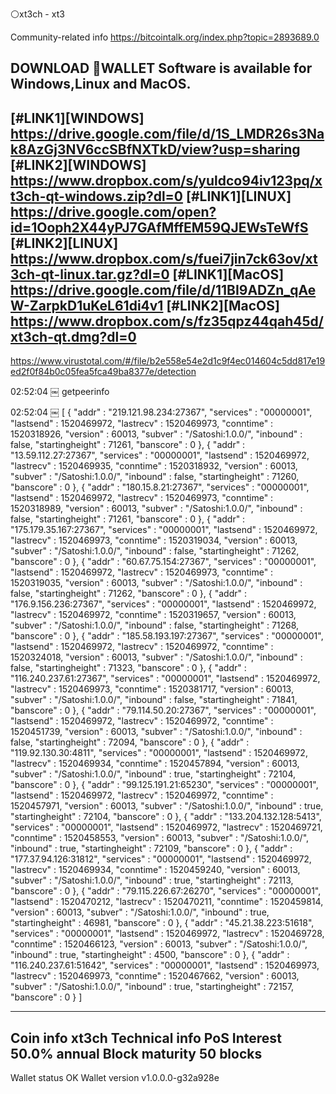 ⚪xt3ch - xt3

Community-related info
https://bitcointalk.org/index.php?topic=2893689.0

DOWNLOAD 🔐WALLET
Software is available for Windows,Linux and MacOS.
----------------------------------------------------------------------------------------------------
[#LINK1][WINDOWS] https://drive.google.com/file/d/1S_LMDR26s3Nak8AzGj3NV6ccSBfNXTkD/view?usp=sharing 
[#LINK2][WINDOWS] https://www.dropbox.com/s/yuldco94iv123pq/xt3ch-qt-windows.zip?dl=0 
[#LINK1][LINUX] https://drive.google.com/open?id=1Ooph2X44yPJ7GAfMffEM59QJEWsTeWfS
 [#LINK2][LINUX] https://www.dropbox.com/s/fuei7jin7ck63ov/xt3ch-qt-linux.tar.gz?dl=0
[#LINK1][MacOS] https://drive.google.com/file/d/11BI9ADZn_qAeW-ZarpkD1uKeL61di4v1
 [#LINK2][MacOS] https://www.dropbox.com/s/fz35qpz44qah45d/xt3ch-qt.dmg?dl=0
 ----------------------------------------------------------------------------------------------------
https://www.virustotal.com/#/file/b2e558e54e2d1c9f4ec014604c5dd817e19ed2f0f84b0c05fea5fca49ba8377e/detection


02:52:04
￼
getpeerinfo


02:52:04
￼
[
{
"addr" : "219.121.98.234:27367",
"services" : "00000001",
"lastsend" : 1520469972,
"lastrecv" : 1520469973,
"conntime" : 1520318926,
"version" : 60013,
"subver" : "/Satoshi:1.0.0/",
"inbound" : false,
"startingheight" : 71261,
"banscore" : 0
},
{
"addr" : "13.59.112.27:27367",
"services" : "00000001",
"lastsend" : 1520469972,
"lastrecv" : 1520469935,
"conntime" : 1520318932,
"version" : 60013,
"subver" : "/Satoshi:1.0.0/",
"inbound" : false,
"startingheight" : 71260,
"banscore" : 0
},
{
"addr" : "180.15.8.21:27367",
"services" : "00000001",
"lastsend" : 1520469972,
"lastrecv" : 1520469973,
"conntime" : 1520318989,
"version" : 60013,
"subver" : "/Satoshi:1.0.0/",
"inbound" : false,
"startingheight" : 71261,
"banscore" : 0
},
{
"addr" : "175.179.35.167:27367",
"services" : "00000001",
"lastsend" : 1520469972,
"lastrecv" : 1520469973,
"conntime" : 1520319034,
"version" : 60013,
"subver" : "/Satoshi:1.0.0/",
"inbound" : false,
"startingheight" : 71262,
"banscore" : 0
},
{
"addr" : "60.67.75.154:27367",
"services" : "00000001",
"lastsend" : 1520469972,
"lastrecv" : 1520469973,
"conntime" : 1520319035,
"version" : 60013,
"subver" : "/Satoshi:1.0.0/",
"inbound" : false,
"startingheight" : 71262,
"banscore" : 0
},
{
"addr" : "176.9.156.236:27367",
"services" : "00000001",
"lastsend" : 1520469972,
"lastrecv" : 1520469972,
"conntime" : 1520319657,
"version" : 60013,
"subver" : "/Satoshi:1.0.0/",
"inbound" : false,
"startingheight" : 71268,
"banscore" : 0
},
{
"addr" : "185.58.193.197:27367",
"services" : "00000001",
"lastsend" : 1520469972,
"lastrecv" : 1520469972,
"conntime" : 1520324018,
"version" : 60013,
"subver" : "/Satoshi:1.0.0/",
"inbound" : false,
"startingheight" : 71323,
"banscore" : 0
},
{
"addr" : "116.240.237.61:27367",
"services" : "00000001",
"lastsend" : 1520469972,
"lastrecv" : 1520469973,
"conntime" : 1520381717,
"version" : 60013,
"subver" : "/Satoshi:1.0.0/",
"inbound" : false,
"startingheight" : 71841,
"banscore" : 0
},
{
"addr" : "79.114.50.20:27367",
"services" : "00000001",
"lastsend" : 1520469972,
"lastrecv" : 1520469972,
"conntime" : 1520451739,
"version" : 60013,
"subver" : "/Satoshi:1.0.0/",
"inbound" : false,
"startingheight" : 72094,
"banscore" : 0
},
{
"addr" : "119.92.130.30:4811",
"services" : "00000001",
"lastsend" : 1520469972,
"lastrecv" : 1520469934,
"conntime" : 1520457894,
"version" : 60013,
"subver" : "/Satoshi:1.0.0/",
"inbound" : true,
"startingheight" : 72104,
"banscore" : 0
},
{
"addr" : "99.125.191.21:65230",
"services" : "00000001",
"lastsend" : 1520469972,
"lastrecv" : 1520469972,
"conntime" : 1520457971,
"version" : 60013,
"subver" : "/Satoshi:1.0.0/",
"inbound" : true,
"startingheight" : 72104,
"banscore" : 0
},
{
"addr" : "133.204.132.128:5413",
"services" : "00000001",
"lastsend" : 1520469972,
"lastrecv" : 1520469721,
"conntime" : 1520458553,
"version" : 60013,
"subver" : "/Satoshi:1.0.0/",
"inbound" : true,
"startingheight" : 72109,
"banscore" : 0
},
{
"addr" : "177.37.94.126:31812",
"services" : "00000001",
"lastsend" : 1520469972,
"lastrecv" : 1520469934,
"conntime" : 1520459240,
"version" : 60013,
"subver" : "/Satoshi:1.0.0/",
"inbound" : true,
"startingheight" : 72113,
"banscore" : 0
},
{
"addr" : "79.115.226.67:26270",
"services" : "00000001",
"lastsend" : 1520470212,
"lastrecv" : 1520470211,
"conntime" : 1520459814,
"version" : 60013,
"subver" : "/Satoshi:1.0.0/",
"inbound" : true,
"startingheight" : 46981,
"banscore" : 0
},
{
"addr" : "45.21.38.223:51618",
"services" : "00000001",
"lastsend" : 1520469972,
"lastrecv" : 1520469728,
"conntime" : 1520466123,
"version" : 60013,
"subver" : "/Satoshi:1.0.0/",
"inbound" : true,
"startingheight" : 4500,
"banscore" : 0
},
{
"addr" : "116.240.237.61:51642",
"services" : "00000001",
"lastsend" : 1520469973,
"lastrecv" : 1520469973,
"conntime" : 1520467662,
"version" : 60013,
"subver" : "/Satoshi:1.0.0/",
"inbound" : true,
"startingheight" : 72157,
"banscore" : 0
}
]

------------------------------------------------------------------------------------------------------
Coin info xt3ch
Technical info
PoS Interest   50.0% annual
Block maturity   50 blocks
------------------------------------------------------------------------------------------------------
Wallet status   OK
Wallet version   v1.0.0.0-g32a928e

